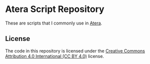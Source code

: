 # Atera Script Repository

These are scripts that I commonly use in [Atera](https://www.atera.com/r/?d2GtWe8IAF).

## License

The code in this repository is licensed under the [Creative Commons Attribution 4.0 International (CC BY 4.0)](https://creativecommons.org/licenses/by/4.0/) license.

